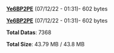 [**Ye6BP2PE**](/data/Ye6BP2PE.txt) (07/12/22 - 01:31)- 602 bytes

[**Ye6BP2PE**](/data/Ye6BP2PE.txt) (07/12/22 - 01:31)- 602 bytes

**Total Datas**: 7368

**Total Size**: 43.79 MB / 43.8 MB